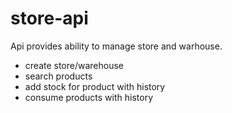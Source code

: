 # store-api
Api provides ability to manage store and warhouse.
- create store/warehouse
- search products
-  add stock for product with history
-  consume products with history  
